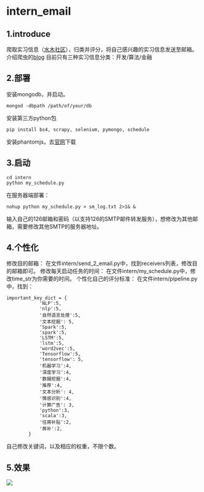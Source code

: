 # intern_email
## 1.introduce
爬取实习信息（[水木社区](http://www.newsmth.net/nForum/#!board/Intern)），归类并评分，将自己感兴趣的实习信息发送至邮箱。
介绍爬虫的[blog](http://www.jianshu.com/p/35c0830448c2)
目前只有三种实习信息分类：开发/算法/金融
## 2.部署
安装mongodb，并启动。
```
mongod -dbpath /path/of/your/db
```
安装第三方python包
```
pip install bs4, scrapy, selenium, pymongo, schedule
```
安装phantomjs，去[官网](http://phantomjs.org/download.html)下载
## 3.启动
```
cd intern
python my_schedule.py
```
在服务器端部署：
```
nohup python my_schedule.py > sm_log.txt 2>1& &
```
输入自己的126邮箱和密码（以支持126的SMTP邮件转发服务），想修改为其他邮箱，需要修改其他SMTP的服务器地址。
## 4.个性化
修改目的邮箱：
在文件intern/send_2_email.py中，找到receivers列表，修改目的邮箱即可。
修改每天启动任务的时间：
在文件intern/my_schedule.py中，修改time_str为你需要的时间。
个性化自己的评分标准：
在文件intern/pipeline.py中，找到：
```
important_key_dict = {
            'NLP':5,
            'nlp':5,
            '自然语言处理':5,
            '文本挖掘': 5,
            'Spark':5,
            'spark':5,
            'LSTM':5,
            'lstm':5,
            'word2vec':5,
            'Tensorflow':5,
            'tensorflow': 5,
            '机器学习':4,
            '深度学习':4,
            '数据挖掘':4,
            '推荐':4,
            '文本分析': 4,
            '情感识别':4,
            '计算广告': 3,
            'python':3,
            'scala':3,
            '住房补贴':2,
            '房补':2,
        }
```
自己修改关键词，以及相应的权重，不限个数。
## 5.效果
![](https://github.com/applenob/intern_email/resource/email.png)
